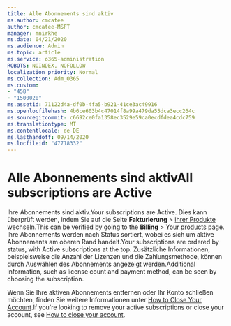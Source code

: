 ```yaml
---
title: Alle Abonnements sind aktiv
ms.author: cmcatee
author: cmcatee-MSFT
manager: mnirkhe
ms.date: 04/21/2020
ms.audience: Admin
ms.topic: article
ms.service: o365-administration
ROBOTS: NOINDEX, NOFOLLOW
localization_priority: Normal
ms.collection: Adm_O365
ms.custom:
- "458"
- "1500020"
ms.assetid: 71122d4a-df0b-4fa5-b921-41ce3ac49916
ms.openlocfilehash: 4b6ce603b4c47014f8a99a479da55dca3ecc264c
ms.sourcegitcommit: c6692ce0fa1358ec3529e59ca0ecdfdea4cdc759
ms.translationtype: MT
ms.contentlocale: de-DE
ms.lasthandoff: 09/14/2020
ms.locfileid: "47718332"
---
```

# <a name="all-subscriptions-are-active"></a><span data-ttu-id="35031-102">Alle Abonnements sind aktiv</span><span class="sxs-lookup"><span data-stu-id="35031-102">All subscriptions are Active</span></span>

<span data-ttu-id="35031-103">Ihre Abonnements sind aktiv.</span><span class="sxs-lookup"><span data-stu-id="35031-103">Your subscriptions are Active.</span></span> <span data-ttu-id="35031-104">Dies kann überprüft werden, indem Sie auf die Seite **Fakturierung** \> [ihrer Produkte](https://go.microsoft.com/fwlink/p/?linkid=842054) wechseln.</span><span class="sxs-lookup"><span data-stu-id="35031-104">This can be verified by going to the **Billing** \> [Your products](https://go.microsoft.com/fwlink/p/?linkid=842054) page.</span></span> <span data-ttu-id="35031-105">Ihre Abonnements werden nach Status sortiert, wobei es sich um aktive Abonnements am oberen Rand handelt.</span><span class="sxs-lookup"><span data-stu-id="35031-105">Your subscriptions are ordered by status, with Active subscriptions at the top.</span></span> <span data-ttu-id="35031-106">Zusätzliche Informationen, beispielsweise die Anzahl der Lizenzen und die Zahlungsmethode, können durch Auswählen des Abonnements angezeigt werden.</span><span class="sxs-lookup"><span data-stu-id="35031-106">Additional information, such as license count and payment method, can be seen by choosing the subscription.</span></span>
  
<span data-ttu-id="35031-107">Wenn Sie Ihre aktiven Abonnements entfernen oder Ihr Konto schließen möchten, finden Sie weitere Informationen unter [How to Close Your Account](https://docs.microsoft.com/microsoft-365/commerce/close-your-account?view=o365-worldwide).</span><span class="sxs-lookup"><span data-stu-id="35031-107">If you're looking to remove your active subscriptions or close your account, see [How to close your account](https://docs.microsoft.com/microsoft-365/commerce/close-your-account?view=o365-worldwide).</span></span>
